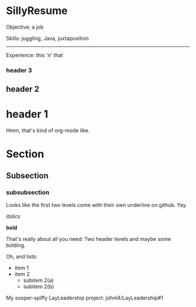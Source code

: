 # SillyResume

Objective: a job

Skills: juggling, Java, juxtaposition

---------------------

Experience: this 'n' that

### header 3

## header 2

# header 1

Hmm, that's kind of org-mode like.

Section
=========

Subsection
--------------

### subsubsection

Looks like the first two levels come with their own underline on github. Yay.

*italics*

**bold**

That's really about all you need: Two header levels and maybe some bolding.

Oh, and lists:

* item 1
* item 2
  * subitem 2(a)
  * subitem 2(b)

My sooper-spiffy LayLeadership project: johnl4/LayLeadership#1
